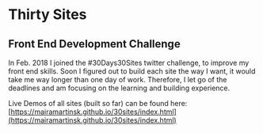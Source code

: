 # Thirty Sites

## Front End Development Challenge

In Feb. 2018 I joined the #30Days30Sites twitter challenge, to improve my front end skills. Soon I figured out to build each site the way I want, it would take me way longer than one day of work. Therefore, I let go of the deadlines and am focusing on the learning and building experience.

Live Demos of all sites (built so far) can be found here:
[https://mairamartinsk.github.io/30sites/index.html](https://mairamartinsk.github.io/30sites/index.html)
